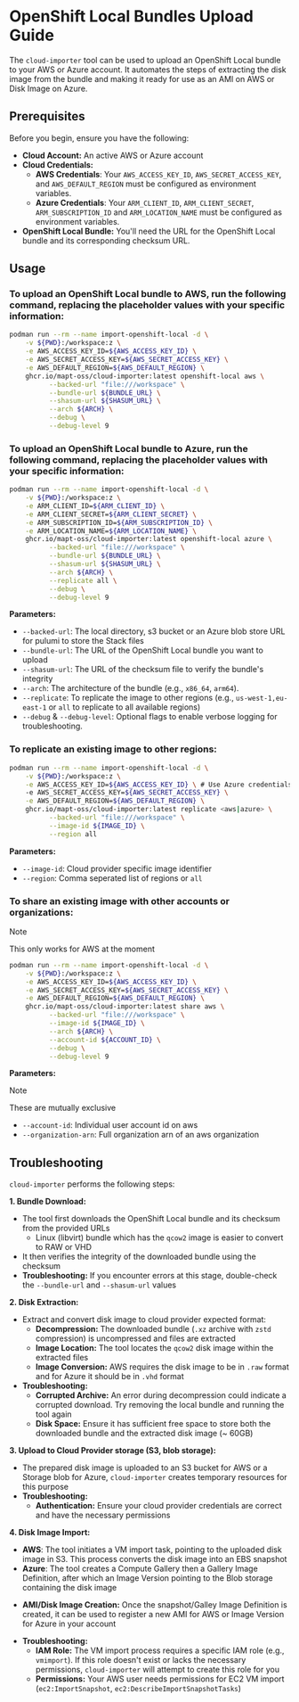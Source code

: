 # OpenShift Local Bundles Upload Guide

The `cloud-importer` tool can be used to upload an OpenShift Local bundle to your AWS or Azure account. It automates the steps of extracting the disk image from the bundle
and making it ready for use as an AMI on AWS or Disk Image on Azure.

## Prerequisites

Before you begin, ensure you have the following:

  * **Cloud Account:** An active AWS or Azure account
  * **Cloud Credentials:**
      * **AWS Credentials**: Your `AWS_ACCESS_KEY_ID`, `AWS_SECRET_ACCESS_KEY`, and `AWS_DEFAULT_REGION` must be configured as environment variables.
      * **Azure Credentials**: Your `ARM_CLIENT_ID`, `ARM_CLIENT_SECRET`, `ARM_SUBSCRIPTION_ID` and `ARM_LOCATION_NAME` must be configured as environment variables.
  * **OpenShift Local Bundle:** You'll need the URL for the OpenShift Local bundle and its corresponding checksum URL.

## Usage

### To upload an OpenShift Local bundle to **AWS**, run the following command, replacing the placeholder values with your specific information:

```bash
podman run --rm --name import-openshift-local -d \
    -v ${PWD}:/workspace:z \
    -e AWS_ACCESS_KEY_ID=${AWS_ACCESS_KEY_ID} \
    -e AWS_SECRET_ACCESS_KEY=${AWS_SECRET_ACCESS_KEY} \
    -e AWS_DEFAULT_REGION=${AWS_DEFAULT_REGION} \
    ghcr.io/mapt-oss/cloud-importer:latest openshift-local aws \
          --backed-url "file:///workspace" \
          --bundle-url ${BUNDLE_URL} \
          --shasum-url ${SHASUM_URL} \
          --arch ${ARCH} \
          --debug \
          --debug-level 9
```

### To upload an OpenShift Local bundle to **Azure**, run the following command, replacing the placeholder values with your specific information:

```bash
podman run --rm --name import-openshift-local -d \
    -v ${PWD}:/workspace:z \
    -e ARM_CLIENT_ID=${ARM_CLIENT_ID} \
    -e ARM_CLIENT_SECRET=${ARM_CLIENT_SECRET} \
    -e ARM_SUBSCRIPTION_ID=${ARM_SUBSCRIPTION_ID} \
    -e ARM_LOCATION_NAME=${ARM_LOCATION_NAME} \
    ghcr.io/mapt-oss/cloud-importer:latest openshift-local azure \
          --backed-url "file:///workspace" \
          --bundle-url ${BUNDLE_URL} \
          --shasum-url ${SHASUM_URL} \
          --arch ${ARCH} \
          --replicate all \
          --debug \
          --debug-level 9
```

**Parameters:**

  * `--backed-url`: The local directory, s3 bucket or an Azure blob store URL for pulumi to store the Stack files
  * `--bundle-url`: The URL of the OpenShift Local bundle you want to upload
  * `--shasum-url`: The URL of the checksum file to verify the bundle's integrity
  * `--arch`: The architecture of the bundle (e.g., `x86_64`, `arm64`).
  * `--replicate`: To replicate the image to other regions (e.g., `us-west-1,eu-east-1` or `all` to replicate to all available regions)
  * `--debug` & `--debug-level`: Optional flags to enable verbose logging for troubleshooting.

### To replicate an existing image to other regions:

```bash
podman run --rm --name import-openshift-local -d \
    -v ${PWD}:/workspace:z \
    -e AWS_ACCESS_KEY_ID=${AWS_ACCESS_KEY_ID} \ # Use Azure credentials for Azure provider
    -e AWS_SECRET_ACCESS_KEY=${AWS_SECRET_ACCESS_KEY} \
    -e AWS_DEFAULT_REGION=${AWS_DEFAULT_REGION} \
    ghcr.io/mapt-oss/cloud-importer:latest replicate <aws|azure> \
          --backed-url "file:///workspace" \
          --image-id ${IMAGE_ID} \
          --region all
```

**Parameters:**

  * `--image-id`: Cloud provider specific image identifier
  * `--region`: Comma seperated list of regions or `all`

### To share an existing image with other accounts or organizations:

> [!NOTE]
> This only works for AWS at the moment

```bash
podman run --rm --name import-openshift-local -d \
    -v ${PWD}:/workspace:z \
    -e AWS_ACCESS_KEY_ID=${AWS_ACCESS_KEY_ID} \
    -e AWS_SECRET_ACCESS_KEY=${AWS_SECRET_ACCESS_KEY} \
    -e AWS_DEFAULT_REGION=${AWS_DEFAULT_REGION} \
    ghcr.io/mapt-oss/cloud-importer:latest share aws \
          --backed-url "file:///workspace" \
          --image-id ${IMAGE_ID} \
          --arch ${ARCH} \
          --account-id ${ACCOUNT_ID} \
          --debug \
          --debug-level 9
```


**Parameters:**

> [!NOTE]
> These are mutually exclusive

  * `--account-id`: Individual user account id on aws
  * `--organization-arn`: Full organization arn of an aws organization


## Troubleshooting

`cloud-importer` performs the following steps:

**1. Bundle Download:**

  * The tool first downloads the OpenShift Local bundle and its checksum from the provided URLs
      * Linux (libvirt) bundle which has the `qcow2` image is easier to convert to RAW or VHD
  * It then verifies the integrity of the downloaded bundle using the checksum
  * **Troubleshooting:** If you encounter errors at this stage, double-check the `--bundle-url` and `--shasum-url` values

**2. Disk Extraction:**

  * Extract and convert disk image to cloud provider expected format:
      * **Decompression:** The downloaded bundle (`.xz` archive with `zstd` compression) is uncompressed and files are extracted
      * **Image Location:** The tool locates the `qcow2` disk image within the extracted files
      * **Image Conversion:** AWS requires the disk image to be in `.raw` format and for Azure it should be in `.vhd` format
  * **Troubleshooting:**
      * **Corrupted Archive:** An error during decompression could indicate a corrupted download. Try removing the local bundle and running the tool again
      * **Disk Space:** Ensure it has sufficient free space to store both the downloaded bundle and the extracted disk image (~ 60GB)

**3. Upload to Cloud Provider storage (S3, blob storage):**

  * The prepared disk image is uploaded to an S3 bucket for AWS or a Storage blob for Azure, `cloud-importer` creates temporary resources for this purpose
  * **Troubleshooting:**
      * **Authentication:** Ensure your cloud provider credentials are correct and have the necessary permissions

**4. Disk Image Import:**

  * **AWS**: The tool initiates a VM import task, pointing to the uploaded disk image in S3. This process converts the disk image into an EBS snapshot
  * **Azure**: The tool creates a Compute Gallery then a Gallery Image Definition, after which an Image Version pointing to the Blob storage containing the disk image
  - **AMI/Disk Image Creation:** Once the snapshot/Galley Image Definition is created, it can be used to register a new AMI for AWS or Image Version for Azure in your account
  * **Troubleshooting:**
      * **IAM Role:** The VM import process requires a specific IAM role (e.g., `vmimport`). If this role doesn't exist or lacks the necessary permissions, `cloud-importer` will attempt to create this role for you
      * **Permissions:** Your AWS user needs permissions for EC2 VM import (`ec2:ImportSnapshot`, `ec2:DescribeImportSnapshotTasks`)


